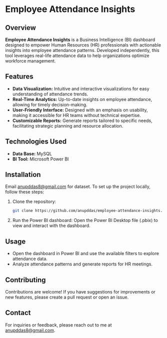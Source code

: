 # Employee Attendance Insights

## Overview

**Employee Attendance Insights** is a Business Intelligence (BI) dashboard designed to empower Human Resources (HR) professionals with actionable insights into employee attendance patterns. Developed independently, this tool leverages real-life attendance data to help organizations optimize workforce management.

## Features

- **Data Visualization:** Intuitive and interactive visualizations for easy understanding of attendance trends.
- **Real-Time Analytics:** Up-to-date insights on employee attendance, allowing for timely decision-making.
- **User-Friendly Interface:** Designed with an emphasis on usability, making it accessible for HR teams without technical expertise.
- **Customizable Reports:** Generate reports tailored to specific needs, facilitating strategic planning and resource allocation.

## Technologies Used

- **Data Base:** MySQL
- **BI Tool:** Microsoft Power BI

## Installation
Email anupddas8@gmail.com for dataset.
To set up the project locally, follow these steps:

1. Clone the repository:
   ```bash
   git clone https://github.com/anupddas/employee-attendance-insights.git
2. Run the Power BI dashboard:
   Open the Power BI Desktop file (.pbix) to view and interact with the dashboard.

## Usage
- Open the dashboard in Power BI and use the available filters to explore attendance data.
- Analyze attendance patterns and generate reports for HR meetings.

## Contributing
Contributions are welcome! If you have suggestions for improvements or new features, please create a pull request or open an issue.

## Contact
For inquiries or feedback, please reach out to me at anupddas8@gmail.com.
